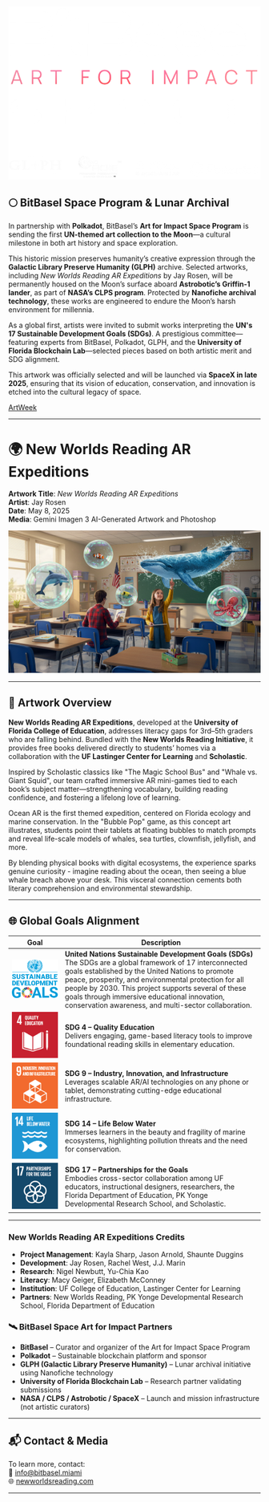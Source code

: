 ![BitBasel for Space](https://github.com/jayrosen-design/BitBasel-Space-2025/blob/main/images/default-firstframe.png)

## 🌕 BitBasel Space Program & Lunar Archival

In partnership with **Polkadot**, BitBasel’s **Art for Impact Space Program** is sending the first **UN-themed art collection to the Moon**—a cultural milestone in both art history and space exploration.

This historic mission preserves humanity’s creative expression through the **Galactic Library Preserve Humanity (GLPH)** archive. Selected artworks, including *New Worlds Reading AR Expeditions* by Jay Rosen, will be permanently housed on the Moon’s surface aboard **Astrobotic’s Griffin-1 lander**, as part of **NASA’s CLPS program**. Protected by **Nanofiche archival technology**, these works are engineered to endure the Moon’s harsh environment for millennia.

As a global first, artists were invited to submit works interpreting the **UN's 17 Sustainable Development Goals (SDGs)**. A prestigious committee—featuring experts from BitBasel, Polkadot, GLPH, and the **University of Florida Blockchain Lab**—selected pieces based on both artistic merit and SDG alignment.

This artwork was officially selected and will be launched via **SpaceX in late 2025**, ensuring that its vision of education, conservation, and innovation is etched into the cultural legacy of space.

[ArtWeek](https://www.artweek.com/events/united-states/art-launch/miami/art-impact-polkadot-bitbasel-launch-historic-sdg-art-mission)

---

# 🌍 New Worlds Reading AR Expeditions  
**Artwork Title**: *New Worlds Reading AR Expeditions*  
**Artist**: Jay Rosen  
**Date**: May 8, 2025<br>
**Media**: Gemini Imagen 3 AI-Generated Artwork and Photoshop

![New Worlds Reading AR Expeditions](./BitBasel%202025,%20Jay%20Rosen,%20New%20Worlds%20Reading%20AR%20Expeditions.png)

---


## 🚀 Artwork Overview

**New Worlds Reading AR Expeditions**, developed at the **University of Florida College of Education**, addresses literacy gaps for 3rd–5th graders who are falling behind. Bundled with the **New Worlds Reading Initiative**, it provides free books delivered directly to students’ homes via a collaboration with the **UF Lastinger Center for Learning** and **Scholastic**. 

Inspired by Scholastic classics like "The Magic School Bus" and "Whale vs. Giant Squid", our team crafted immersive AR mini-games tied to each book’s subject matter—strengthening vocabulary, building reading confidence, and fostering a lifelong love of learning.

Ocean AR is the first themed expedition, centered on Florida ecology and marine conservation. In the "Bubble Pop" game, as this concept art illustrates, students point their tablets at floating bubbles to match prompts and reveal life-scale models of whales, sea turtles, clownfish, jellyfish, and more. 

By blending physical books with digital ecosystems, the experience sparks genuine curiosity - imagine reading about the ocean, then seeing a blue whale breach above your desk. This visceral connection cements both literary comprehension and environmental stewardship.

---

## 🌐 Global Goals Alignment

| Goal | Description |
|------|-------------|
| ![SDG Global Goals](https://github.com/jayrosen-design/BitBasel-Space-2025/blob/main/images/global-goals.png) | **United Nations Sustainable Development Goals (SDGs)**<br>The SDGs are a global framework of 17 interconnected goals established by the United Nations to promote peace, prosperity, and environmental protection for all people by 2030. This project supports several of these goals through immersive educational innovation, conservation awareness, and multi-sector collaboration. |
| ![SDG 4](https://github.com/jayrosen-design/BitBasel-Space-2025/blob/main/images/E_SDG_Icons-04.jpg) | **SDG 4 – Quality Education**<br>Delivers engaging, game-based literacy tools to improve foundational reading skills in elementary education. |
| ![SDG 9](https://github.com/jayrosen-design/BitBasel-Space-2025/blob/main/images/E_SDG_Icons-09.jpg) | **SDG 9 – Industry, Innovation, and Infrastructure**<br>Leverages scalable AR/AI technologies on any phone or tablet, demonstrating cutting-edge educational infrastructure. |
| ![SDG 14](https://github.com/jayrosen-design/BitBasel-Space-2025/blob/main/images/E_SDG_Icons-14.jpg) | **SDG 14 – Life Below Water**<br>Immerses learners in the beauty and fragility of marine ecosystems, highlighting pollution threats and the need for conservation. |
| ![SDG 17](https://github.com/jayrosen-design/BitBasel-Space-2025/blob/main/images/E_SDG_Icons-17.jpg) | **SDG 17 – Partnerships for the Goals**<br>Embodies cross-sector collaboration among UF educators, instructional designers, researchers, the Florida Department of Education, PK Yonge Developmental Research School, and Scholastic. |

---

### New Worlds Reading AR Expeditions Credits
- **Project Management**: Kayla Sharp, Jason Arnold, Shaunte Duggins  
- **Development**: Jay Rosen, Rachel West, J.J. Marin  
- **Research**: Nigel Newbutt, Yu-Chia Kao  
- **Literacy**: Macy Geiger, Elizabeth McConney  
- **Institution**: UF College of Education, Lastinger Center for Learning  
- **Partners**: New Worlds Reading, PK Yonge Developmental Research School, Florida Department of Education  


### 🛰️ BitBasel Space Art for Impact Partners

- **BitBasel** – Curator and organizer of the Art for Impact Space Program  
- **Polkadot** – Sustainable blockchain platform and sponsor  
- **GLPH (Galactic Library Preserve Humanity)** – Lunar archival initiative using Nanofiche technology  
- **University of Florida Blockchain Lab** – Research partner validating submissions  
- **NASA / CLPS / Astrobotic / SpaceX** – Launch and mission infrastructure (not artistic curators)

---

## 📬 Contact & Media

To learn more, contact:  
📧 [info@bitbasel.miami](mailto:info@bitbasel.miami)  
🌐 [newworldsreading.com](https://www.newworldsreading.com)

---
